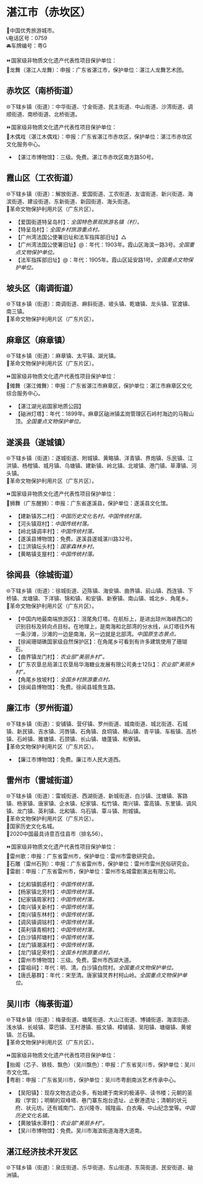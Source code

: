 # 湛江市（赤坎区）  
🏅中国优秀旅游城市。  
📞电话区号：0759  
🚘车牌编号：粤G  
  
⏩国家级非物质文化遗产代表性项目保护单位：  
🔸龙舞（湛江人龙舞）：申报：广东省湛江市，保护单位：湛江人龙舞艺术团。    

## 赤坎区（南桥街道）  
🌐下辖乡镇（街道）：中华街道、寸金街道、民主街道、中山街道、沙湾街道、调顺街道、南桥街道、北桥街道。  
  
⏩国家级非物质文化遗产代表性项目保护单位：  
🔸木偶戏（湛江木偶戏）：申报：广东省湛江市赤坎区，保护单位：湛江市赤坎区文化服务中心。    
  
* 【湛江市博物馆】：三级。免费。湛江市赤坎区南方路50号。  

## 霞山区（工农街道）  
🌐下辖乡镇（街道）：解放街道、爱国街道、工农街道、友谊街道、新兴街道、海滨街道、建设街道、东新街道、新园街道、海头街道。  
🚩革命文物保护利用片区（广东片区）。  
  
* 【爱国街道特呈岛村】：*全国特色景观旅游名镇（村）。*  
* 【特呈岛村】：*全国乡村旅游重点村。*  
* 【广州湾法国公使署旧址和法军指挥部旧址】△ 
* 【广州湾法国公使署旧址】@：年代：1903年。霞山区海滨一路3号。*全国重点文物保护单位。*  
* 【法军指挥部旧址】@：年代：1905年。霞山区延安路1号。*全国重点文物保护单位。*  

## 坡头区（南调街道）  
🌐下辖乡镇（街道）：南调街道、麻斜街道、坡头镇、乾塘镇、龙头镇、官渡镇、南三镇。  
🚩革命文物保护利用片区（广东片区）。  
  
## 麻章区（麻章镇）  
🌐下辖乡镇（街道）：麻章镇、太平镇、湖光镇。  
🚩革命文物保护利用片区（广东片区）。  
  
⏩国家级非物质文化遗产代表性项目保护单位：  
🔸傩舞（湛江傩舞）：申报：广东省湛江市麻章区，保护单位：湛江市麻章区文化综合服务中心。    
  
* 【湛江湖光岩国家地质公园】  
* 【硇洲灯塔】：年代：1899年。麻章区硇洲镇孟岗管理区石岭村海边的马鞍山顶。*全国重点文物保护单位。*  

## 遂溪县（遂城镇）  
🌐下辖乡镇（街道）：遂城街道、附城镇、黄略镇、洋青镇、界炮镇、乐民镇、江洪镇、杨柑镇、城月镇、乌塘镇、建新镇、岭北镇、北坡镇、港门镇、草潭镇、河头镇。  
🚩革命文物保护利用片区（广东片区）。  
  
⏩国家级非物质文化遗产代表性项目保护单位：  
🔸狮舞（广东醒狮）：申报：广东省遂溪县，保护单位：遂溪县文化馆。    
  
* 【建新镇苏二村】：*中国历史文化名村。中国传统村落。*  
* 【河头镇双村】：*中国传统村落。*  
* 【岭北镇调丰村】：*中国传统村落。*  
* 【遂溪县博物馆】：免费。遂溪县遂城湛川路32号。  
* 【江洪镇坛头村】：*国家森林乡村。*  
* 【黄略镇支屋村】：*中国传统村落。*  
  
## 徐闻县（徐城街道）  
🌐下辖乡镇（街道）：徐城街道、迈陈镇、海安镇、曲界镇、前山镇、西连镇、下桥镇、龙塘镇、下洋镇、锦和镇、和安镇、新寮镇、南山镇、城北乡、角尾乡。  
🚩革命文物保护利用片区（广东片区）。  
  
* 【中国内地最南端旅游区】：滘尾角灯塔。在航标上，是进出琼州海峡西口的识别目标及转向点目标。在地理上，是南海和北部湾的分水线，从灯塔往外有一条沙滩，沙滩的一边是南海，另一边就是北部湾。*中国原生态景点。*  
* 【徐闻珊瑚礁国家级自然保护区】：在角尾乡可看到有许多建筑使用了珊瑚石。  
* 【曲界镇龙门村】：*农业部“美丽乡村”。*  
* 【广东农垦总局湛江农垦局华海糖业发展有限公司勇士12队】：*农业部“美丽乡村”。*  
* 【角尾乡放坡村】：*全国乡村旅游重点村。*  
* 【徐闻县博物馆】：免费。徐闻县城贵生路。  
  
## 廉江市（罗州街道）  
🌐下辖乡镇（街道）：安铺镇、营仔镇、罗州街道、城南街道、城北街道、石城镇、新民镇、吉水镇、河唇镇、石角镇、良垌镇、横山镇、青平镇、车板镇、高桥镇、石岭镇、雅塘镇、石颈镇、长山镇、塘蓬镇、和寮镇。  
🚩革命文物保护利用片区（广东片区）。  
  
* 【廉江市博物馆】：免费。廉江市人民大道西。  

## 雷州市（雷城街道）  
🌐下辖乡镇（街道）：雷城街道、西湖街道、新城街道、白沙镇、沈塘镇、客路镇、杨家镇、唐家镇、企水镇、纪家镇、松竹镇、南兴镇、雷高镇、东里镇、调风镇、龙门镇、英利镇、北和镇、乌石镇、覃斗镇、附城镇。  
🚩革命文物保护利用片区（广东片区）。  
🚩国家历史文化名城。  
🏅2020中国最具诗意百佳县市（排名56）。  
  
⏩国家级非物质文化遗产代表性项目保护单位：  
🔸雷州歌：申报：广东省雷州市，保护单位：雷州市雷歌研究会。  
🔸石雕（雷州石狗）：申报：广东省雷州市，保护单位：雷州市雷州民俗研究会。  
🔸雷剧：申报：广东省雷州市，保护单位：雷州市名城雷剧演出有限公司。    
  
* 【北和镇鹅感村】：*中国传统村落。*  
* 【杨家镇北劳村】：*中国传统村落。*  
* 【纪家镇周家村】：*中国传统村落。*  
* 【南兴镇关新村】：*中国传统村落。*  
* 【南兴镇东林村】：*中国传统村落。*  
* 【调风镇调铭村】：*中国传统村落。*  
* 【英利镇青桐村】：*中国传统村落。*  
* 【白沙镇邦塘村】：*中国传统村落。*  
* 【龙门镇潮溪村】：*中国传统村落。*  
* 【龙门镇足荣村】：*全国乡村旅游重点村。*  
* 【雷州市博物馆】：三级。免费。雷州市西湖大道。  
* 【雷祖祠】：年代：明、清。白沙镇白院村。*全国重点文物保护单位。*  
* 【唐氏墓群】：年代：宋至清。唐家镇灵界村柯山岭。*全国重点文物保护单位。*  
  
## 吴川市（梅菉街道）  
🌐下辖乡镇（街道）：梅录街道、塘尾街道、大山江街道、博铺街道、海滨街道、浅水镇、长岐镇、覃巴镇、王村港镇、振文镇、樟铺镇、吴阳镇、塘缀镇、黄坡镇、兰石镇。  
🚩革命文物保护利用片区（广东片区）。  
  
⏩国家级非物质文化遗产代表性项目保护单位：  
🔸抬阁（芯子、铁枝、飘色）（吴川飘色）：申报：广东省吴川市，保护单位：吴川市文化馆。  
🔸粤剧：申报：广东省吴川市，保护单位：吴川市粤剧南派艺术传承中心。    
  
* 【吴阳镇】：现存文物古迹众多，有始建于南宋的极浦亭、读书楼；元朝的圣殿（学宫）；明朝的双峰塔、巷门寨东炮台遗址、止寮港遗址；清朝的状元府、状元坊。还有城南门、古兴隆寺、城隍庙、白衣庵、中山纪念堂等。*中国历史文化名镇。*  
* 【黄陂镇水潭村】：*农业部“美丽乡村”。*  
* 【吴川市博物馆】：免费。吴川市海滨街道海港大道南。  

## 湛江经济技术开发区  
🌐下辖乡镇（街道）：泉庄街道、乐华街道、东山街道、东简街道、民安街道、硇洲镇。  